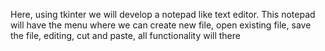 Here, using tkinter we will develop a notepad like text editor. 
This notepad will have the menu where we can create new file, open existing file, save the file, editing, cut and paste, all functionality will there
